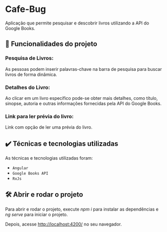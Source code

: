 

# Cafe-Bug

Aplicação que permite pesquisar e descobrir livros utilizando a API do Google Books.

## 🔨 Funcionalidades do projeto

### Pesquisa de Livros:

As pessoas podem inserir palavras-chave na barra de pesquisa para buscar livros de forma dinâmica.

### Detalhes do Livro:

Ao clicar em um livro específico pode-se obter mais detalhes, como título, sinopse, autoria e outras informações fornecidas pela API do Google Books.

### Link para ler prévia do livro:

Link com opção de ler uma prévia do livro.

## ✔️ Técnicas e tecnologias utilizadas

As técnicas e tecnologias utilizadas foram:

- `Angular`
- `Google Books API`
- `RxJs`

## 🛠️ Abrir e rodar o projeto

Para abrir e rodar o projeto, execute _npm i_ para instalar as dependências e _ng serve_ para iniciar o projeto.

Depois, acesse [http://localhost:4200/](url) no seu navegador.
